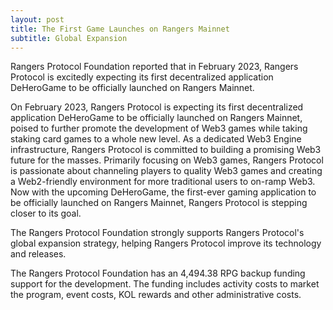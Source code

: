 ```yaml
---
layout: post
title: The First Game Launches on Rangers Mainnet
subtitle: Global Expansion
---
```


Rangers Protocol Foundation reported that in February 2023, Rangers Protocol is excitedly expecting its first decentralized application DeHeroGame to be officially launched on Rangers Mainnet.

On February 2023,  Rangers Protocol is expecting its first decentralized application DeHeroGame to be officially launched on Rangers Mainnet, poised to further promote the development of Web3 games while taking staking card games to a whole new level. As a dedicated Web3 Engine infrastructure, Rangers Protocol is committed to building a promising Web3 future for the masses. Primarily focusing on Web3 games, Rangers Protocol is passionate about channeling players to quality Web3 games and creating a Web2-friendly environment for more traditional users to on-ramp Web3. Now with the upcoming DeHeroGame, the first-ever gaming application to be officially launched on Rangers Mainnet, Rangers Protocol is stepping closer to its goal.

The Rangers Protocol Foundation strongly supports Rangers Protocol's global expansion strategy, helping Rangers Protocol improve its technology and releases. 

The Rangers Protocol Foundation has an 4,494.38 RPG backup funding support for the development.  The funding includes activity costs to market the program, event costs, KOL rewards and other administrative costs. 
